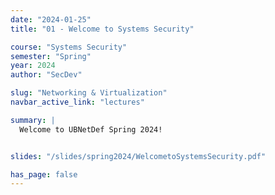 ```yaml
---
date: "2024-01-25"
title: "01 - Welcome to Systems Security"

course: "Systems Security"
semester: "Spring"
year: 2024
author: "SecDev"

slug: "Networking & Virtualization"
navbar_active_link: "lectures"

summary: |
  Welcome to UBNetDef Spring 2024!


slides: "/slides/spring2024/WelcometoSystemsSecurity.pdf"

has_page: false
---
```

